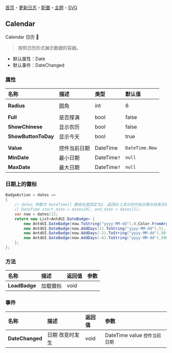 ﻿[首页](../Home.md)・[更新日志](../UpdateLog.md)・[配置](../Config.md)・[主题](../Theme.md)・[SVG](../SVG.md)

## Calendar

Calendar 日历 👚

> 按照日历形式展示数据的容器。

- 默认属性：Date
- 默认事件：DateChanged

### 属性

名称 | 描述 | 类型 | 默认值 |
:--|:--|:--|:--|
||||
**Radius** | 圆角 | int | 6 |
||||
**Full** | 是否撑满 | bool | false |
**ShowChinese** | 显示农历 | bool | false |
**ShowButtonToDay** | 显示今天 | bool | true |
||||
**Value** | 控件当前日期 | DateTime | `DateTime.Now` |
**MinDate** | 最小日期 | DateTime`?` | `null` |
**MaxDate** | 最大日期 | DateTime`?` | `null` |

### 日期上的徽标

~~~ csharp
BadgeAction = dates =>
{
    // dates 参数为 DateTime[] 数组长度固定为2，返回UI上显示的开始日期与结束日期
    // DateTime start_date = dates[0], end_date = dates[1];
    var now = dates[1];
    return new List<AntdUI.DateBadge> {
        new AntdUI.DateBadge(now.ToString("yyyy-MM-dd"),0,Color.FromArgb(112, 237, 58)),
        new AntdUI.DateBadge(now.AddDays(1).ToString("yyyy-MM-dd"),5),
        new AntdUI.DateBadge(now.AddDays(-2).ToString("yyyy-MM-dd"),99),
        new AntdUI.DateBadge(now.AddDays(-6).ToString("yyyy-MM-dd"),998),
    };
};
~~~

### 方法

名称 | 描述 | 返回值 | 参数 |
:--|:--|:--|:--|
**LoadBadge** | 加载徽标 | void | |

### 事件

名称 | 描述 | 返回值 | 参数 |
:--|:--|:--|:--|
**DateChanged** | 日期 改变时发生 | void | DateTime value `控件当前日期` |